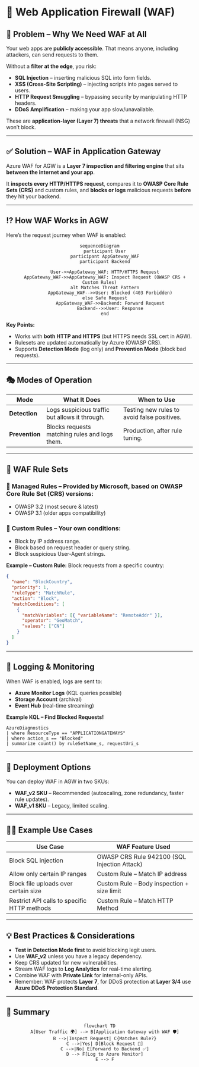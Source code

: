 # 🧱 **Web Application Firewall (WAF)**

## 🛑 **Problem** – Why We Need WAF at All

Your web apps are **publicly accessible**.
That means anyone, including attackers, can send requests to them.

Without a **filter at the edge**, you risk:

- **SQL Injection** – inserting malicious SQL into form fields.
- **XSS (Cross-Site Scripting)** – injecting scripts into pages served to users.
- **HTTP Request Smuggling** – bypassing security by manipulating HTTP headers.
- **DDoS Amplification** – making your app slow/unavailable.

These are **application-layer (Layer 7) threats** that a network firewall (NSG) won’t block.

---

## ✅ **Solution** – WAF in Application Gateway

Azure WAF for AGW is a **Layer 7 inspection and filtering engine** that sits **between the internet and your app**.

It **inspects every HTTP/HTTPS request**, compares it to **OWASP Core Rule Sets (CRS)** and custom rules, and **blocks or logs** malicious requests **before** they hit your backend.

---

## ⁉️ **How WAF Works in AGW**

Here’s the request journey when WAF is enabled:

<div align="center">

```mermaid
sequenceDiagram
    participant User
    participant AppGateway_WAF
    participant Backend

    User->>AppGateway_WAF: HTTP/HTTPS Request
    AppGateway_WAF->>AppGateway_WAF: Inspect Request (OWASP CRS + Custom Rules)
    alt Matches Threat Pattern
        AppGateway_WAF-->>User: Blocked (403 Forbidden)
    else Safe Request
        AppGateway_WAF->>Backend: Forward Request
        Backend-->>User: Response
    end
```

</div>

**Key Points:**

- Works with **both HTTP and HTTPS** (but HTTPS needs SSL cert in AGW).
- Rulesets are updated automatically by Azure (OWASP CRS).
- Supports **Detection Mode** (log only) and **Prevention Mode** (block bad requests).

---

## 🎭 **Modes of Operation**

| Mode           | What It Does                                   | When to Use                                 |
| -------------- | ---------------------------------------------- | ------------------------------------------- |
| **Detection**  | Logs suspicious traffic but allows it through. | Testing new rules to avoid false positives. |
| **Prevention** | Blocks requests matching rules and logs them.  | Production, after rule tuning.              |

---

## 📜 **WAF Rule Sets**

### 📌 **Managed Rules** – Provided by Microsoft, based on OWASP Core Rule Set (CRS) versions:

- OWASP 3.2 (most secure & latest)
- OWASP 3.1 (older apps compatibility)

### 📌 **Custom Rules** – Your own conditions:

- Block by IP address range.
- Block based on request header or query string.
- Block suspicious User-Agent strings.

**Example – Custom Rule:** Block requests from a specific country:

```json
{
  "name": "BlockCountry",
  "priority": 1,
  "ruleType": "MatchRule",
  "action": "Block",
  "matchConditions": [
    {
      "matchVariables": [{ "variableName": "RemoteAddr" }],
      "operator": "GeoMatch",
      "values": ["CN"]
    }
  ]
}
```

---

## 📰 **Logging & Monitoring**

When WAF is enabled, logs are sent to:

- **Azure Monitor Logs** (KQL queries possible)
- **Storage Account** (archival)
- **Event Hub** (real-time streaming)

**Example KQL – Find Blocked Requests!**

```kql
AzureDiagnostics
| where ResourceType == "APPLICATIONGATEWAYS"
| where action_s == "Blocked"
| summarize count() by ruleSetName_s, requestUri_s
```

---

## 🚀 **Deployment Options**

You can deploy WAF in AGW in two SKUs:

- **WAF_v2 SKU** – Recommended (autoscaling, zone redundancy, faster rule updates).
- **WAF_v1 SKU** – Legacy, limited scaling.

---

## ✍🏻 **Example** Use Cases

| Use Case                                    | WAF Feature Used                             |
| ------------------------------------------- | -------------------------------------------- |
| Block SQL injection                         | OWASP CRS Rule 942100 (SQL Injection Attack) |
| Allow only certain IP ranges                | Custom Rule – Match IP address               |
| Block file uploads over certain size        | Custom Rule – Body inspection + size limit   |
| Restrict API calls to specific HTTP methods | Custom Rule – Match HTTP Method              |

---

## 💡 **Best Practices** & Considerations

- **Test in Detection Mode first** to avoid blocking legit users.
- Use **WAF_v2** unless you have a legacy dependency.
- Keep CRS updated for new vulnerabilities.
- Stream WAF logs to **Log Analytics** for real-time alerting.
- Combine WAF with **Private Link** for internal-only APIs.
- Remember: WAF protects **Layer 7**, for DDoS protection at **Layer 3/4** use **Azure DDoS Protection Standard**.

---

## 🏁 **Summary**

<div align="center">

```mermaid
flowchart TD
    A[User Traffic 🌍] --> B[Application Gateway with WAF 🛡]
    B -->|Inspect Request| C{Matches Rule?}
    C -->|Yes| D[Block Request 🚫]
    C -->|No| E[Forward to Backend ✅]
    D --> F[Log to Azure Monitor]
    E --> F
```

</div>
